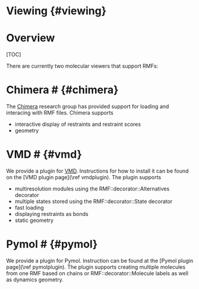 Viewing {#viewing}
=======

# Overview #

[TOC]

There are currently two molecular viewers that support RMFs:

# Chimera # {#chimera}

The [Chimera](https://www.cgl.ucsf.edu/chimera/) research group has
provided support for loading and interacing with RMF files. Chimera
supports
- interactive display of restraints and restraint scores
- geometry


# VMD # {#vmd}

We provide a plugin for
[VMD](http://www.ks.uiuc.edu/Research/vmd/). Instructions for how to
install it can be found on the [VMD plugin page](\ref vmdplugin). The
plugin supports
- multiresolution modules using the RMF::decorator::Alternatives decorator
- multiple states stored using the RMF::decorator::State decorator
- fast loading
- displaying restraints as bonds
- static geometry

# Pymol # {#pymol}

We provide a plugin for Pymol. Instruction can be found at the
[Pymol plugin page](\ref pymolplugin). The plugin supports creating
multiple molecules from one RMF based on chains or RMF::decorator::Molecule
labels as well as dynamics geometry.
